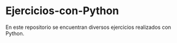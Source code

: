 # Ejercicios-con-Python
En este repositorio se encuentran diversos ejercicios realizados con Python.

